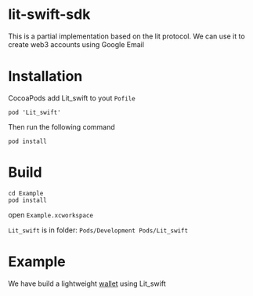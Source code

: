 # lit-swift-sdk
 This is a partial implementation based on the lit protocol. We can use it to create web3 accounts using Google Email 

# Installation
CocoaPods
add Lit_swift to yout `Pofile`

`pod 'Lit_swift'`

Then run the following command

`pod install`

# Build
```
cd Example
pod install
```
open `Example.xcworkspace`

`Lit_swift` is in folder: `Pods/Development Pods/Lit_swift` 

# Example

We have build a lightweight [wallet](https://github.com/j-labs-xyz/lit-wallet-example) using Lit_swift


